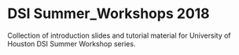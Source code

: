 # DSI Summer_Workshops 2018

Collection of introduction slides and tutorial material for University of Houston DSI Summer Workshop series.
